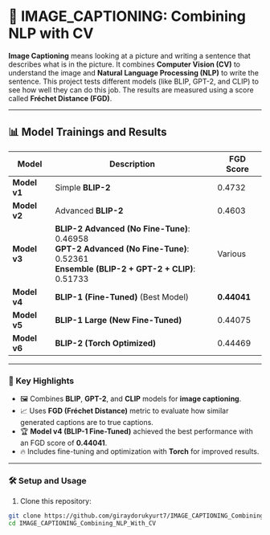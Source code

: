 # 📸 IMAGE_CAPTIONING: Combining NLP with CV

**Image Captioning** means looking at a picture and writing a sentence that describes what is in the picture. It combines **Computer Vision (CV)** to understand the image and **Natural Language Processing (NLP)** to write the sentence. This project tests different models (like BLIP, GPT-2, and CLIP) to see how well they can do this job. The results are measured using a score called **Fréchet Distance (FGD)**.

---

## 📊 Model Trainings and Results

| Model | Description | FGD Score |
|-------|-------------|-----------|
| **Model v1** | Simple **BLIP-2** | 0.4732 |
| **Model v2** | Advanced **BLIP-2** | 0.4603 |
| **Model v3** | **BLIP-2 Advanced (No Fine-Tune)**: 0.46958<br>**GPT-2 Advanced (No Fine-Tune)**: 0.52361<br>**Ensemble (BLIP-2 + GPT-2 + CLIP)**: 0.51733 | Various |
| **Model v4** | **BLIP-1 (Fine-Tuned)** (Best Model) | **0.44041** |
| **Model v5** | **BLIP-1 Large (New Fine-Tuned)** | 0.44075 |
| **Model v6** | **BLIP-2 (Torch Optimized)** | 0.44469 |

---

### 📌 Key Highlights
- 🖼️ Combines **BLIP**, **GPT-2**, and **CLIP** models for **image captioning**.
- 📈 Uses **FGD (Fréchet Distance)** metric to evaluate how similar generated captions are to true captions.
- 🏆 **Model v4 (BLIP-1 Fine-Tuned)** achieved the best performance with an FGD score of **0.44041**.
- 🔥 Includes fine-tuning and optimization with **Torch** for improved results.

---

### 🛠️ Setup and Usage
1. Clone this repository:
```bash
git clone https://github.com/giraydorukyurt7/IMAGE_CAPTIONING_Combining_NLP_With_CV.git
cd IMAGE_CAPTIONING_Combining_NLP_With_CV